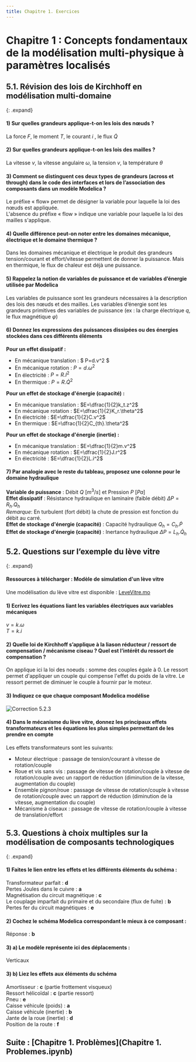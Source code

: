 ```yaml
---
title: Chapitre 1. Exercices
---
```

# Chapitre 1 : Concepts fondamentaux de la modélisation multi-physique à paramètres localisés   
  
 
## 5.1. Révision des lois de Kirchhoff en modélisation multi-domaine
{: .expand}

#### 1)	Sur quelles grandeurs applique-t-on les lois des nœuds ?
La force $F$, le moment $T$, le courant $i$ , le flux $\dot{Q}$   

#### 2)	Sur quelles grandeurs applique-t-on les lois des mailles ?
La vitesse $v$, la vitesse angulaire $ω$, la tension $v$, la température $θ$

#### 3)	Comment se distinguent ces deux types de grandeurs (across et through) dans le code des interfaces et lors de l’association des composants dans un modèle Modelica ?
Le préfixe « flow» permet de désigner la variable pour laquelle la loi des nœuds est appliquée.    
L'absence du préfixe « flow » indique une variable pour laquelle la loi des mailles s'applique.

#### 4) Quelle différence peut-on noter entre les domaines mécanique, électrique et le domaine thermique ?
Dans les domaines mécanique et électrique le produit des grandeurs tension/courant et effort/vitesse permettent de donner la puissance.
Mais en thermique, le flux de chaleur est déjà une puissance.



#### 5) Rappelez la notion de variables de puissance et de variables d’énergie utilisée par Modelica
Les variables de puissance sont les grandeurs nécessaires à la description des lois des nœuds et des mailles.
Les variables d’énergie sont les grandeurs primitives des variables de puissance (ex : la charge électrique $q$, le flux magnétique $φ$)


#### 6) Donnez les expressions des puissances dissipées ou des énergies stockées dans ces différents éléments
**Pour un effet dissipatif :**
  - En mécanique translation : $ P=d.v^2 $ 
  - En mécanique rotation : $P=d.ω^2$
  - En électricité : $P=R.I^2$ 
  - En thermique : $P=R.\dot{Q}^2$   
  
**Pour un effet de stockage d'énergie (capacité) :**
  - En mécanique translation : $E=\dfrac{1}{2}k_t.z^2$ 
  - En mécanique rotation : $E=\dfrac{1}{2}K_r.\theta^2$ 
  - En électricité : $E=\dfrac{1}{2}C.v^2$ 
  - En thermique : $E=\dfrac{1}{2}C_{th}.\theta^2$  

**Pour un effet de stockage d'énergie (inertie) :**
  - En mécanique translation : $E=\dfrac{1}{2}m.v^2$
  - En mécanique rotation : $E=\dfrac{1}{2}J.r^2$ 
  - En électricité : $E=\dfrac{1}{2}L.i^2$ 

#### 7)	Par analogie avec le reste du tableau, proposez une colonne pour le domaine hydraulique 
**Variable de puissance** : Débit $Q~[m^3/s]$ et Pression $P~[Pa]$   
**Effet dissipatif** : Résistance hydraulique en laminaire (faible débit) $\Delta P=R_h.Q_h$    
        *Remarque*: En turbulent (fort débit) la chute de pression est fonction du débit au carré.    
**Effet de stockage d'énergie (capacité)** : Capacité hydraulique $Q_h=C_h.\dot{P}$   
**Effet de stockage d'énergie (capacité)** : Inertance hydraulique  $\Delta P=L_h.\dot{Q}_h$  


 
## 5.2.	Questions sur l’exemple du lève vitre 
{: .expand}

#### Ressources à télécharger : Modèle de simulation d'un lève vitre

Une modélisation du lève vitre est disponible : [LeveVitre.mo](files/LeveVitre.mo)    



#### 1) Ecrivez les équations liant les variables électriques aux variables mécaniques

$v = k.ω$  
$T = k.i$

#### 2)	Quelle loi de Kirchhoff s’applique à la liason réducteur / ressort de compensation / mécanisme ciseau ? Quel est l’intérêt du ressort de compensation ?
On applique ici la loi des noeuds : somme des couples égale à 0. Le ressort permet d'appliquer un couple qui compense l'effet du poids de la vitre. Le ressort permet de diminuer le couple à fournir par le moteur.   


#### 3) Indiquez ce que chaque composant Modelica modélise

![Correction 5.2.3](pictures/chap1_correction_5.2.3.png)

#### 4)	Dans le mécanisme du lève vitre, donnez les principaux effets transformateurs et les équations les plus simples permettant de les prendre en compte
Les effets transformateurs sont les suivants:
- Moteur électrique : passage de tension/courant à vitesse de rotation/couple  
- Roue et vis sans vis : passage de vitesse de rotation/couple à vitesse de rotation/couple avec un rapport de réduction (diminution de la vitesse, augmentation du couple)  
- Ensemble pignon/roue  : passage de vitesse de rotation/couple à vitesse de rotation/couple avec un rapport de réduction (diminution de la vitesse, augmentation du couple)  
- Mécanisme à ciseaux : passage de vitesse de rotation/couple à vitesse de translation/effort  


## 5.3.	Questions à choix multiples sur la modélisation de composants technologiques
{: .expand}

#### 1) Faites le lien entre les effets et les différents éléments du schéma :

Transformateur parfait : **d**  
Pertes Joules dans le cuivre : **a**  
Magnétisation du circuit magnétique : **c**  
Le couplage imparfait du primaire et du secondaire (flux de fuite) : **b**  
Pertes fer du circuit magnétiques : **e**  


#### 2) Cochez le schéma Modelica correspondant le mieux à ce composant :

 Réponse : **b**

#### 3) a) Le modèle représente ici des déplacements  :
 Verticaux 

#### 3) b)	Liez les effets aux éléments du schéma 
Amortisseur : **c**  (partie frottement visqueux)  
Ressort hélicoïdal : **c**  (partie ressort)  
Pneu : **e**    
Caisse véhicule (poids) : **a**     
Caisse véhicule (inertie) : **b**     
Jante de la roue (inertie) : **d**    
Position de la route :  **f**   





## Suite : [Chapitre 1. Problèmes](Chapitre 1. Problemes.ipynb)

 

